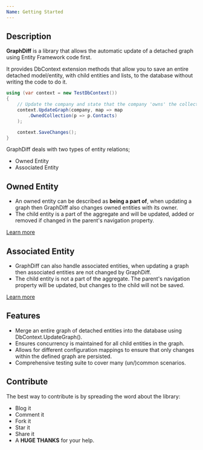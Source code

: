 ```yaml
---
Name: Getting Started
---
```


## Description

**GraphDiff** is a library that allows the automatic update of a detached graph using Entity Framework code first.

It provides DbContext extension methods that allow you to save an entire detached model/entity, with child entities and lists, to the database without writing the code to do it.

```csharp
using (var context = new TestDbContext())  
{
    // Update the company and state that the company 'owns' the collection Contacts.
    context.UpdateGraph(company, map => map
        .OwnedCollection(p => p.Contacts)
    );

    context.SaveChanges();
}
```

GraphDiff deals with two types of entity relations;

 - Owned Entity
 - Associated Entity

## Owned Entity 

 - An owned entity can be described as **being a part of**, when updating a graph then GraphDiff also changes owned entities with its owner.
 - The child entity is a part of the aggregate and will be updated, added or removed if changed in the parent's navigation property.

[Learn more](/attach-owned-entity.md)

## Associated Entity

- GraphDiff can also handle associated entities, when updating a graph then associated entities are not changed by GraphDiff.
 - The child entity is not a part of the aggregate. The parent's navigation property will be updated, but changes to the child will not be saved.

[Learn more](/attach-associated-entity.md)

## Features

 - Merge an entire graph of detached entities into the database using DbContext.UpdateGraph().
 - Ensures concurrency is maintained for all child entities in the graph.
 - Allows for different configuration mappings to ensure that only changes within the defined graph are persisted.
 - Comprehensive testing suite to cover many (un/)common scenarios.

## Contribute

The best way to contribute is by spreading the word about the library:

 - Blog it
 - Comment it
 - Fork it
 - Star it
 - Share it
 - A **HUGE THANKS** for your help.
